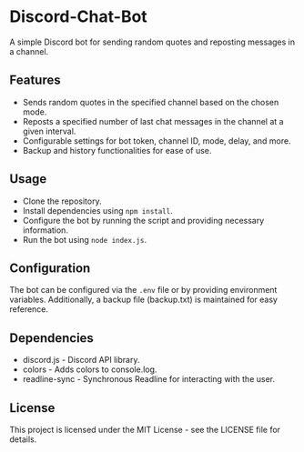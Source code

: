 # Discord-Chat-Bot
A simple Discord bot for sending random quotes and reposting messages in a channel.

## Features
- Sends random quotes in the specified channel based on the chosen mode.
- Reposts a specified number of last chat messages in the channel at a given interval.
- Configurable settings for bot token, channel ID, mode, delay, and more.
- Backup and history functionalities for ease of use.

## Usage
- Clone the repository.
- Install dependencies using `npm install`.
- Configure the bot by running the script and providing necessary information.
- Run the bot using `node index.js`.

## Configuration
The bot can be configured via the `.env` file or by providing environment variables. Additionally, a backup file (backup.txt) is maintained for easy reference.

## Dependencies
- discord.js - Discord API library.
- colors - Adds colors to console.log.
- readline-sync - Synchronous Readline for interacting with the user.

## License
This project is licensed under the MIT License - see the LICENSE file for details.
